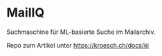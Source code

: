 # MailIQ

Suchmaschine für ML-basierte Suche im Mailarchiv.

Repo zum Artikel unter https://kroesch.ch/docs/ki
